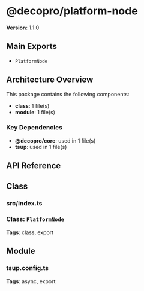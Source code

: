 # @decopro/platform-node

**Version**: 1.1.0

## Main Exports

- `PlatformNode`

## Architecture Overview

This package contains the following components:

- **class**: 1 file(s)
- **module**: 1 file(s)

### Key Dependencies

- **@decopro/core**: used in 1 file(s)
- **tsup**: used in 1 file(s)


## API Reference

## Class

### src/index.ts

### Class: `PlatformNode`


**Tags**: class, export

## Module

### tsup.config.ts

**Tags**: async, export

